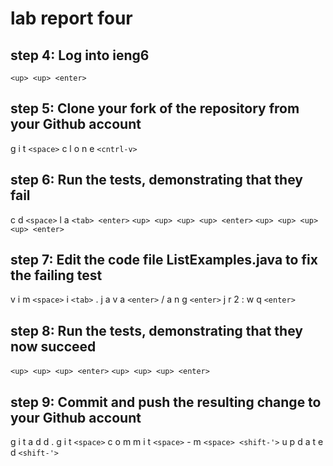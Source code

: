 # lab report four

## step 4: Log into ieng6

`<up> <up> <enter>`

## step 5: Clone your fork of the repository from your Github account
  
g i t `<space>` c l o n e `<cntrl-v>`

## step 6: Run the tests, demonstrating that they fail 

c d `<space>` l a `<tab> <enter>`
`<up> <up> <up> <up> <enter>`
`<up> <up> <up> <up> <enter>`

## step 7: Edit the code file ListExamples.java to fix the failing test 

v i m `<space>` <shift-l> i `<tab>` . j a v a `<enter>`
/ a n g `<enter>` j r 2 : w q `<enter>`

## step 8: Run the tests, demonstrating that they now succeed
`<up> <up> <up> <enter>`
`<up> <up> <up> <enter>`

## step 9: Commit and push the resulting change to your Github account

g i t a d d . <enter>
g i t `<space>` c o m m i t `<space>` - m `<space> <shift-'>` u p d a t e d `<shift-'>`
